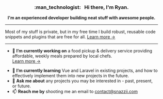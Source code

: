 <h3 align="center">:man_technologist: &nbsp; Hi there, I'm Ryan.</h3>
<p align="center"><strong>I'm an experienced developer building neat stuff with awesome people.</strong></p>

___

Most of my stuff is private, but in my free time I build robust, reusable code snippets and plugins that are free for all.  [Learn more &rarr;](https://www.snazzii.com)

___

- 🔭 **I’m currently working on** a food pickup & delivery service providing affordable, weekly meals prepared by local chefs.<br>[Learn more &rarr;](https://www.mealbrowse.com)</p>
- 🌱 **I’m currently learning** Vue and Laravel in existing projects, and how to effectively implement them into new projects in the future.
- 💬 **Ask me about** any projects you may be interested in - past, present, or future.
- 📫 **Reach me by** shooting me an email to <contact@snazzii.com>
